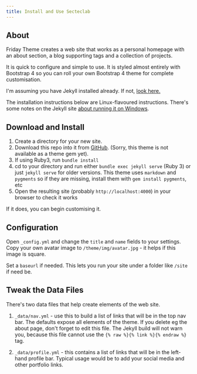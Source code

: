 ```yaml
---
title: Install and Use Secteclab
---
```


## About

Friday Theme creates a web site that works as a personal homepage with an about section, a blog supporting tags and a collection of projects.

It is quick to configure and simple to use. It is styled almost entirely with Bootstrap 4 so you can roll your own Bootstrap 4 theme for complete customisation.

I'm assuming you have Jekyll installed already. If not, [look here.](https://jekyllrb.com/docs/installation/)

The installation instructions below are Linux-flavoured instructions. There's some notes on the Jekyll site [about running it on Windows](https://jekyllrb.com/docs/windows/).

## Download and Install

1. Create a directory for your new site.
2. Download this repo into it from [GitHub](https://github.com/sfreytag/friday-theme). (Sorry, this theme is not available as a theme gem yet).
3. If using Ruby3, run `bundle install`
3. cd to your directory and run either `bundle exec jekyll serve` (Ruby 3) or just `jekyll serve` for older versions. This theme uses `markdown` and `pygments` so if they are missing, install them with `gem install pygments`, etc
4. Open the resulting site (probably `http://localhost:4000`) in your browser to check it works

If it does, you can begin customising it.

## Configuration

Open `_config.yml` and change the `title` and `name` fields to your settings. Copy your own avatar image to `/theme/img/avatar.jpg` - it helps if this image is square.

Set a `baseurl` if needed. This lets you run your site under a folder like `/site` if need be.

## Tweak the Data Files

There's two data files that help create elements of the web site.

1. `_data/nav.yml` - use this to build a list of links that will be in the top nav bar. The defaults expose all elements of the theme. If you delete eg the about page, don't forget to edit this file. The Jekyll build will not warn you, because this file cannot use the `{% raw %}{% link %}{% endraw %}` tag.

2. `_data/profile.yml` - this contains a list of links that will be in the left-hand profile bar. Typical usage would be to add your social media and other portfolio links.
